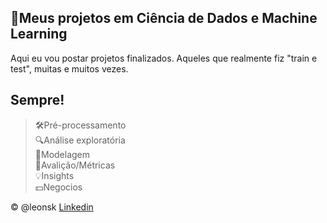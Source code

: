 
## 🚀Meus projetos em **Ciência de Dados** e **Machine Learning** ##

Aqui  eu vou postar projetos finalizados.
Aqueles que realmente fiz "train e test", muitas e muitos vezes.

## Sempre!
> 🛠️Pré-processamento <br>
> 🔍Análise exploratória <br>
> 🤖Modelagem <br>
> 📐Avalição/Métricas <br>
> 💡Insights <br>
> 💵Negocios <br>

©️ @leonsk [Linkedin](https://www.linkedin.com/in/leonsk/)
